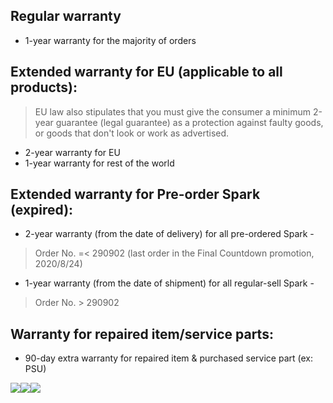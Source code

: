 ## Regular warranty
-   1-year warranty for the majority of orders  


## Extended warranty for EU (applicable to all products):

> EU law also stipulates that you must give the consumer a minimum 2-year guarantee (legal guarantee) as a protection against faulty goods, or goods that don't look or work as advertised.

-   2-year warranty for EU
-   1-year warranty for rest of the world


## Extended warranty for Pre-order Spark (expired):

-   2-year warranty (from the date of delivery) for all pre-ordered Spark - 

> Order No. =< 290902 (last order in the Final Countdown promotion, 2020/8/24)

-   1-year warranty (from the date of shipment) for all regular-sell Spark - 

> Order No. > 290902


## Warranty for repaired item/service parts:

-   90-day extra warranty for repaired item & purchased service part (ex: PSU)

![](https://lh5.googleusercontent.com/p570UcnU7pxCZtWsXNwzjwq7XyMG6pPCUfZ1mkQjzJr7Z4UVfYXPyarlsBfFY70w-chvSOQXRW3xl9blKga2EdrjtkQW4gtw36V605KLnEcMeFMNh1QobPJsjmLbmaMGZeIsKU7hYQN503_Zn48qxbOcSGMkwuC2mTo2dSQysv5-Qi54kDcrl9KG3AKI)![](https://lh4.googleusercontent.com/4JqUnWCkOac8gAxRPYarswDpDkCXbEHSLfFpoOqL8_dnpYQ6RXPZOJYWyGSw6iMjYTyPm0vi4M2fGjltSuaW_nO4CURZNsRauj4EHgs3Qskkuh-LR2rlQXQYx4BrEGm5v2tOyi_rLkZg3Rrqd4w1B1mOrdRJlcE55-SYeD0yUgooQSymFdI70ZjBmtz-)![](https://lh3.googleusercontent.com/rM2XyTGVUxozrkoZT7SYBHgCWr6NTDKGgwdx3ET7akDIzup7Rmi5z12zSday3Ra-S7fwL1UtnduZ9CqMBV23yOCIpDulq_eUbPqy4Jk9Nrdyb9h_t3RWGG0pWoeRDO2gP4Xd4cOUX9wiMTlyoEIN-4KnxeJktrmGolMib-LDMItsz3GjMKM-Nz6G9D0_)